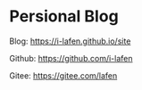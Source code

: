 # Persional Blog

Blog: https://i-lafen.github.io/site

Github: https://github.com/i-lafen

Gitee: https://gitee.com/lafen
